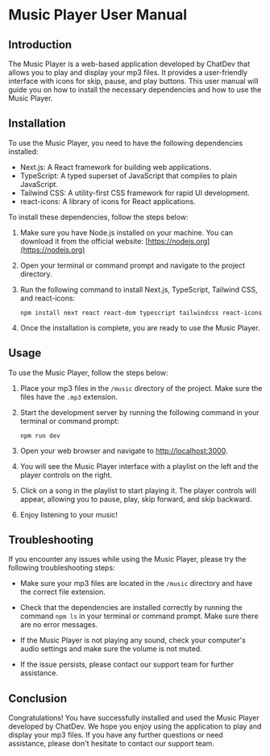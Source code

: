 # Music Player User Manual

## Introduction

The Music Player is a web-based application developed by ChatDev that allows you to play and display your mp3 files. It provides a user-friendly interface with icons for skip, pause, and play buttons. This user manual will guide you on how to install the necessary dependencies and how to use the Music Player.

## Installation

To use the Music Player, you need to have the following dependencies installed:

- Next.js: A React framework for building web applications.
- TypeScript: A typed superset of JavaScript that compiles to plain JavaScript.
- Tailwind CSS: A utility-first CSS framework for rapid UI development.
- react-icons: A library of icons for React applications.

To install these dependencies, follow the steps below:

1. Make sure you have Node.js installed on your machine. You can download it from the official website: [https://nodejs.org](https://nodejs.org)

2. Open your terminal or command prompt and navigate to the project directory.

3. Run the following command to install Next.js, TypeScript, Tailwind CSS, and react-icons:

   ```
   npm install next react react-dom typescript tailwindcss react-icons
   ```

4. Once the installation is complete, you are ready to use the Music Player.

## Usage

To use the Music Player, follow the steps below:

1. Place your mp3 files in the `/music` directory of the project. Make sure the files have the `.mp3` extension.

2. Start the development server by running the following command in your terminal or command prompt:

   ```
   npm run dev
   ```

3. Open your web browser and navigate to [http://localhost:3000](http://localhost:3000).

4. You will see the Music Player interface with a playlist on the left and the player controls on the right.

5. Click on a song in the playlist to start playing it. The player controls will appear, allowing you to pause, play, skip forward, and skip backward.

6. Enjoy listening to your music!

## Troubleshooting

If you encounter any issues while using the Music Player, please try the following troubleshooting steps:

- Make sure your mp3 files are located in the `/music` directory and have the correct file extension.

- Check that the dependencies are installed correctly by running the command `npm ls` in your terminal or command prompt. Make sure there are no error messages.

- If the Music Player is not playing any sound, check your computer's audio settings and make sure the volume is not muted.

- If the issue persists, please contact our support team for further assistance.

## Conclusion

Congratulations! You have successfully installed and used the Music Player developed by ChatDev. We hope you enjoy using the application to play and display your mp3 files. If you have any further questions or need assistance, please don't hesitate to contact our support team.